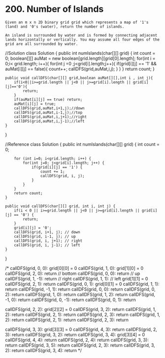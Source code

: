 # 200. Number of Islands
```PS
Given an m x n 2D binary grid grid which represents a map of '1's (land) and '0's (water), return the number of islands.

An island is surrounded by water and is formed by connecting adjacent lands horizontally or vertically. You may assume all four edges of the grid are all surrounded by water.

 ```
 //Solution
 class Solution {
    public int numIslands(char[][] grid) {
        int count = 0;
        boolean[][] auMat = new boolean[grid.length][grid[0].length];
        for(int i = 0;i< grid.length; i++){
            for(int j =0 ;j<grid[i].length;j++){
                if(grid[i][j] == '1' && auMat[i][j] == false){
                    count++;
                    callDFS(grid,auMat,i,j);
                }
            }
        }
                    return count;
    }
    
    public void callDFS(char[][] grid,boolean auMat[][],int i , int j){
        if(i<0||i>=grid.length || j<0 || j>=grid[i].length || grid[i][j]=='0'){
            return;
        }
        if(auMat[i][j] == true) return;
        auMat[i][j] = true;
        callDFS(grid,auMat,i+1,j);//down
        callDFS(grid,auMat,i-1,j);//top
        callDFS(grid,auMat,i,j+1);//right
        callDFS(grid,auMat,i,j-1);//left
    }
}

//Reference
class Solution {
	public int numIslands(char[][] grid) {
		int count = 0;

		for (int i=0; i<grid.length; i++) {
			for(int j=0; j<grid[i].length; j++) {
				if(grid[i][j] == '1') {
					count += 1;
					callDFS(grid, i, j);
				}
			}
		}
		return count;
	}
	
	public void callDFS(char[][] grid, int i, int j) {
		if(i < 0 || i>=grid.length || j<0 || j>=grid[i].length || grid[i][j] == '0') {
            return;
        }
        grid[i][j] = '0';
        callDFS(grid, i+1, j); // down
        callDFS(grid, i-1, j); // up
        callDFS(grid, i, j+1); // right
        callDFS(grid, i, j-1); // left
    }
		
}
    
    
/*
callDFS(grid, 0, 0):
    grid[0][0] = 0
    callDFS(grid, 1, 0):
         grid[1][0] = 0
         callDFS(grid, 2, 0): return    // bottom
         callDFS(grid, 0, 0): return    // up
         callDFS(grid, 1, -1): return   // right
         callDFS(grid, 1, 1):           // left
              grid[1][1] = 0
              callDFS(grid, 2, 1): return
              callDFS(grid, 0, 1):
                  grid[0][1] = 0
                  callDFS(grid, 1, 1): return
                  callDFS(grid, -1, 1): return
                  callDFS(grid, 0, 0): return
                  callDFS(grid, 0, 2): return
              callDFS(grid, 1, 0): return
              callDFS(grid, 1, 2): return 
callDFS(grid, -1, 0): return
callDFS(grid, 0, -1): return
callDFS(grid, 0, 1): return
                      
                      
                      
            
callDFS(grid, 2, 2):
    grid[2][2] = 0
    callDFS(grid, 3, 2): return
    callDFS(grid, 1, 2): return
    callDFS(grid, 2, 1): return
    callDFS(grid, 2, 3): return
callDFS(grid, 1, 2): return
callDFS(grid, 2, 1): return
callDFS(grid, 2, 3): return
        
callDFS(grid, 3, 3):
    grid[3][3] = 0
    callDFS(grid, 4, 3): return
    callDFS(grid, 2, 3): return
    callDFS(grid, 3, 2): return
    callDFS(grid, 3, 4):
        grid[3][4] = 0
        callDFS(grid, 4, 4): return
        callDFS(grid, 2, 4): return
        callDFS(grid, 3, 3): return
        callDFS(grid, 3, 5): return
callDFS(grid, 2, 3): return
callDFS(grid, 3, 2): return
callDFS(grid, 3, 4): return
*/
    
    
    
    
    
    
    
    
    
    
    
    
    
    
    